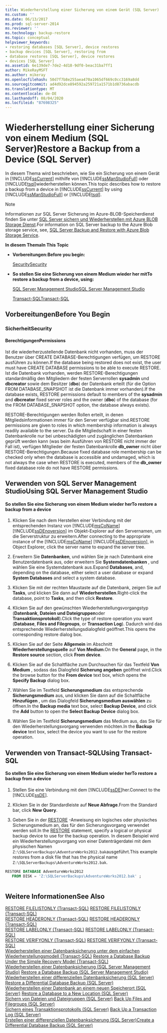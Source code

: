 ```yaml
---
title: Wiederherstellung einer Sicherung von einem Gerät (SQL Server) | Microsoft-Dokumentation
ms.custom: ''
ms.date: 06/13/2017
ms.prod: sql-server-2014
ms.reviewer: ''
ms.technology: backup-restore
ms.topic: conceptual
helpviewer_keywords:
- restoring databases [SQL Server], device restores
- backup devices [SQL Server], restoring from
- database restores [SQL Server], device restores
- devices [SQL Server]
ms.assetid: 6e139de7-7de2-4d18-9df0-beac31ba7ff1
author: MikeRayMSFT
ms.author: mikeray
ms.openlocfilehash: 50d7f7b8e255aea470a1065df669c0cc3169a8dd
ms.sourcegitcommit: ad4d92dce894592a259721a1571b1d8736abacdb
ms.translationtype: MT
ms.contentlocale: de-DE
ms.lasthandoff: 08/04/2020
ms.locfileid: "87698325"
---
```

# <a name="restore-a-backup-from-a-device-sql-server"></a><span data-ttu-id="a8766-102">Wiederherstellung einer Sicherung von einem Medium (SQL Server)</span><span class="sxs-lookup"><span data-stu-id="a8766-102">Restore a Backup from a Device (SQL Server)</span></span>
  <span data-ttu-id="a8766-103">In diesem Thema wird beschrieben, wie Sie ein Sicherung von einem Gerät in [!INCLUDE[ssCurrent](../../includes/sscurrent-md.md)] mithilfe von [!INCLUDE[ssManStudioFull](../../includes/ssmanstudiofull-md.md)] oder [!INCLUDE[tsql](../../includes/tsql-md.md)]wiederherstellen können.</span><span class="sxs-lookup"><span data-stu-id="a8766-103">This topic describes how to restore a backup from a device in [!INCLUDE[ssCurrent](../../includes/sscurrent-md.md)] by using [!INCLUDE[ssManStudioFull](../../includes/ssmanstudiofull-md.md)] or [!INCLUDE[tsql](../../includes/tsql-md.md)].</span></span>  
  
> [!NOTE]  
>  <span data-ttu-id="a8766-104">Informationen zur SQL Server Sicherung im Azure-BLOB-Speicherdienst finden Sie unter [SQL Server sichern und Wiederherstellen mit Azure BLOB Storage Dienst](sql-server-backup-and-restore-with-microsoft-azure-blob-storage-service.md).</span><span class="sxs-lookup"><span data-stu-id="a8766-104">For information on SQL Server backup to the Azure Blob storage service, see, [SQL Server Backup and Restore with Azure Blob Storage Service](sql-server-backup-and-restore-with-microsoft-azure-blob-storage-service.md).</span></span>  
  
 <span data-ttu-id="a8766-105">**In diesem Thema**</span><span class="sxs-lookup"><span data-stu-id="a8766-105">**In This Topic**</span></span>  
  
-   <span data-ttu-id="a8766-106">**Vorbereitungen:**</span><span class="sxs-lookup"><span data-stu-id="a8766-106">**Before you begin:**</span></span>  
  
     [<span data-ttu-id="a8766-107">Security</span><span class="sxs-lookup"><span data-stu-id="a8766-107">Security</span></span>](#Security)  
  
-   <span data-ttu-id="a8766-108">**So stellen Sie eine Sicherung von einem Medium wieder her mit**</span><span class="sxs-lookup"><span data-stu-id="a8766-108">**To restore a backup from a device, using:**</span></span>  
  
     [<span data-ttu-id="a8766-109">SQL Server Management Studio</span><span class="sxs-lookup"><span data-stu-id="a8766-109">SQL Server Management Studio</span></span>](#SSMSProcedure)  
  
     [<span data-ttu-id="a8766-110">Transact-SQL</span><span class="sxs-lookup"><span data-stu-id="a8766-110">Transact-SQL</span></span>](#TsqlProcedure)  
  
##  <a name="before-you-begin"></a><a name="BeforeYouBegin"></a> <span data-ttu-id="a8766-111">Vorbereitungen</span><span class="sxs-lookup"><span data-stu-id="a8766-111">Before You Begin</span></span>  
  
###  <a name="security"></a><a name="Security"></a> <span data-ttu-id="a8766-112">Sicherheit</span><span class="sxs-lookup"><span data-stu-id="a8766-112">Security</span></span>  
  
####  <a name="permissions"></a><a name="Permissions"></a> <span data-ttu-id="a8766-113">Berechtigungen</span><span class="sxs-lookup"><span data-stu-id="a8766-113">Permissions</span></span>  
 <span data-ttu-id="a8766-114">Ist die wiederherzustellende Datenbank nicht vorhanden, muss der Benutzer über CREATE DATABASE-Berechtigungen verfügen, um RESTORE ausführen zu können.</span><span class="sxs-lookup"><span data-stu-id="a8766-114">If the database being restored does not exist, the user must have CREATE DATABASE permissions to be able to execute RESTORE.</span></span> <span data-ttu-id="a8766-115">Ist die Datenbank vorhanden, werden RESTORE-Berechtigungen standardmäßig den Mitgliedern der festen Serverrollen **sysadmin** und **dbcreator** sowie dem Besitzer (**dbo**) der Datenbank erteilt (für die Option FROM DATABASE_SNAPSHOT ist die Datenbank immer vorhanden).</span><span class="sxs-lookup"><span data-stu-id="a8766-115">If the database exists, RESTORE permissions default to members of the **sysadmin** and **dbcreator** fixed server roles and the owner (**dbo**) of the database (for the FROM DATABASE_SNAPSHOT option, the database always exists).</span></span>  
  
 <span data-ttu-id="a8766-116">RESTORE-Berechtigungen werden Rollen erteilt, in denen Mitgliedsinformationen immer für den Server verfügbar sind.</span><span class="sxs-lookup"><span data-stu-id="a8766-116">RESTORE permissions are given to roles in which membership information is always readily available to the server.</span></span> <span data-ttu-id="a8766-117">Da die Mitgliedschaft in einer festen Datenbankrolle nur bei unbeschädigten und zugänglichen Datenbanken geprüft werden kann (was beim Ausführen von RESTORE nicht immer der Fall ist), verfügen Mitglieder der festen Datenbankrolle **db_owner** nicht über RESTORE-Berechtigungen.</span><span class="sxs-lookup"><span data-stu-id="a8766-117">Because fixed database role membership can be checked only when the database is accessible and undamaged, which is not always the case when RESTORE is executed, members of the **db_owner** fixed database role do not have RESTORE permissions.</span></span>  
  
##  <a name="using-sql-server-management-studio"></a><a name="SSMSProcedure"></a> <span data-ttu-id="a8766-118">Verwenden von SQL Server Management Studio</span><span class="sxs-lookup"><span data-stu-id="a8766-118">Using SQL Server Management Studio</span></span>  
  
#### <a name="to-restore-a-backup-from-a-device"></a><span data-ttu-id="a8766-119">So stellen Sie eine Sicherung von einem Medium wieder her</span><span class="sxs-lookup"><span data-stu-id="a8766-119">To restore a backup from a device</span></span>  
  
1.  <span data-ttu-id="a8766-120">Klicken Sie nach dem Herstellen einer Verbindung mit der entsprechenden Instanz von [!INCLUDE[msCoName](../../includes/msconame-md.md)] [!INCLUDE[ssDEnoversion](../../includes/ssdenoversion-md.md)] im Objekt-Explorer auf den Servernamen, um die Serverstruktur zu erweitern.</span><span class="sxs-lookup"><span data-stu-id="a8766-120">After connecting to the appropriate instance of the [!INCLUDE[msCoName](../../includes/msconame-md.md)] [!INCLUDE[ssDEnoversion](../../includes/ssdenoversion-md.md)], in Object Explorer, click the server name to expand the server tree.</span></span>  
  
2.  <span data-ttu-id="a8766-121">Erweitern Sie **Datenbanken**, und wählen Sie je nach Datenbank eine Benutzerdatenbank aus, oder erweitern Sie **Systemdatenbanken** , und wählen Sie eine Systemdatenbank aus.</span><span class="sxs-lookup"><span data-stu-id="a8766-121">Expand **Databases**, and, depending on the database, either select a user database or expand **System Databases** and select a system database.</span></span>  
  
3.  <span data-ttu-id="a8766-122">Klicken Sie mit der rechten Maustaste auf die Datenbank, zeigen Sie auf **Tasks**, und klicken Sie dann auf **Wiederherstellen**.</span><span class="sxs-lookup"><span data-stu-id="a8766-122">Right-click the database, point to **Tasks**, and then click **Restore**.</span></span>  
  
4.  <span data-ttu-id="a8766-123">Klicken Sie auf den gewünschten Wiederherstellungsvorgangstyp (**Datenbank**, **Dateien und Dateigruppen**oder **Transaktionsprotokoll**).</span><span class="sxs-lookup"><span data-stu-id="a8766-123">Click the type of restore operation you want (**Database**, **Files and Filegroups**, or **Transaction Log**).</span></span> <span data-ttu-id="a8766-124">Dadurch wird das entsprechende Wiederherstellungsdialogfeld geöffnet.</span><span class="sxs-lookup"><span data-stu-id="a8766-124">This opens the corresponding restore dialog box.</span></span>  
  
5.  <span data-ttu-id="a8766-125">Klicken Sie auf der Seite **Allgemein** im Abschnitt **Wiederherstellungsquelle** auf **Von Medium**.</span><span class="sxs-lookup"><span data-stu-id="a8766-125">On the **General** page, in the **Restore source** section, click **From device**.</span></span>  
  
6.  <span data-ttu-id="a8766-126">Klicken Sie auf die Schaltfläche zum Durchsuchen für das Textfeld **Von Medium** , sodass das Dialogfeld **Sicherung angeben** geöffnet wird.</span><span class="sxs-lookup"><span data-stu-id="a8766-126">Click the browse button for the **From device** text box, which opens the **Specify Backup** dialog box.</span></span>  
  
7.  <span data-ttu-id="a8766-127">Wählen Sie im Textfeld **Sicherungsmedium** das entsprechende **Sicherungsmedium** aus, und klicken Sie dann auf die Schaltfläche **Hinzufügen** , um das Dialogfeld **Sicherungsmedium auswählen** zu öffnen.</span><span class="sxs-lookup"><span data-stu-id="a8766-127">In the **Backup media** text box, select **Backup Device**, and click the **Add** button to open the **Select Backup Device** dialog box.</span></span>  
  
8.  <span data-ttu-id="a8766-128">Wählen Sie im Textfeld **Sicherungsmedium** das Medium aus, das Sie für den Wiederherstellungsvorgang verwenden möchten.</span><span class="sxs-lookup"><span data-stu-id="a8766-128">In the **Backup device** text box, select the device you want to use for the restore operation.</span></span>  
  
##  <a name="using-transact-sql"></a><a name="TsqlProcedure"></a> <span data-ttu-id="a8766-129">Verwenden von Transact-SQL</span><span class="sxs-lookup"><span data-stu-id="a8766-129">Using Transact-SQL</span></span>  
  
#### <a name="to-restore-a-backup-from-a-device"></a><span data-ttu-id="a8766-130">So stellen Sie eine Sicherung von einem Medium wieder her</span><span class="sxs-lookup"><span data-stu-id="a8766-130">To restore a backup from a device</span></span>  
  
1.  <span data-ttu-id="a8766-131">Stellen Sie eine Verbindung mit dem [!INCLUDE[ssDE](../../includes/ssde-md.md)]her.</span><span class="sxs-lookup"><span data-stu-id="a8766-131">Connect to the [!INCLUDE[ssDE](../../includes/ssde-md.md)].</span></span>  
  
2.  <span data-ttu-id="a8766-132">Klicken Sie in der Standardleiste auf **Neue Abfrage**.</span><span class="sxs-lookup"><span data-stu-id="a8766-132">From the Standard bar, click **New Query**.</span></span>  
  
3.  <span data-ttu-id="a8766-133">Geben Sie in der [RESTORE](/sql/t-sql/statements/restore-statements-transact-sql) -Anweisung ein logisches oder physisches Sicherungsmedium an, das für den Sicherungsvorgang verwendet werden soll.</span><span class="sxs-lookup"><span data-stu-id="a8766-133">In the [RESTORE](/sql/t-sql/statements/restore-statements-transact-sql) statement, specify a logical or physical backup device to use for the backup operation.</span></span> <span data-ttu-id="a8766-134">In diesem Beispiel wird ein Wiederherstellungsvorgang von einer Datenträgerdatei mit dem physischen Namen `Z:\SQLServerBackups\AdventureWorks2012.bak`ausgeführt.</span><span class="sxs-lookup"><span data-stu-id="a8766-134">This example restores from a disk file that has the physical name `Z:\SQLServerBackups\AdventureWorks2012.bak`.</span></span>  
  
```sql  
RESTORE DATABASE AdventureWorks2012  
   FROM DISK = 'Z:\SQLServerBackups\AdventureWorks2012.bak' ;  
  
```  
  
## <a name="see-also"></a><span data-ttu-id="a8766-135">Weitere Informationen</span><span class="sxs-lookup"><span data-stu-id="a8766-135">See Also</span></span>  
 <span data-ttu-id="a8766-136">[RESTORE FILELISTONLY &#40;Transact-SQL&#41;](/sql/t-sql/statements/restore-statements-filelistonly-transact-sql) </span><span class="sxs-lookup"><span data-stu-id="a8766-136">[RESTORE FILELISTONLY &#40;Transact-SQL&#41;](/sql/t-sql/statements/restore-statements-filelistonly-transact-sql) </span></span>  
 <span data-ttu-id="a8766-137">[RESTORE HEADERONLY &#40;Transact-SQL&#41;](/sql/t-sql/statements/restore-statements-headeronly-transact-sql) </span><span class="sxs-lookup"><span data-stu-id="a8766-137">[RESTORE HEADERONLY &#40;Transact-SQL&#41;](/sql/t-sql/statements/restore-statements-headeronly-transact-sql) </span></span>  
 <span data-ttu-id="a8766-138">[RESTORE LABELONLY &#40;Transact-SQL&#41;](/sql/t-sql/statements/restore-statements-labelonly-transact-sql) </span><span class="sxs-lookup"><span data-stu-id="a8766-138">[RESTORE LABELONLY &#40;Transact-SQL&#41;](/sql/t-sql/statements/restore-statements-labelonly-transact-sql) </span></span>  
 <span data-ttu-id="a8766-139">[RESTORE VERIFYONLY &#40;Transact-SQL&#41;](/sql/t-sql/statements/restore-statements-verifyonly-transact-sql) </span><span class="sxs-lookup"><span data-stu-id="a8766-139">[RESTORE VERIFYONLY &#40;Transact-SQL&#41;](/sql/t-sql/statements/restore-statements-verifyonly-transact-sql) </span></span>  
 <span data-ttu-id="a8766-140">[Wiederherstellen einer Datenbanksicherung unter dem einfachen Wiederherstellungsmodell &#40;Transact-SQL&#41;](restore-a-database-backup-under-the-simple-recovery-model-transact-sql.md) </span><span class="sxs-lookup"><span data-stu-id="a8766-140">[Restore a Database Backup Under the Simple Recovery Model &#40;Transact-SQL&#41;](restore-a-database-backup-under-the-simple-recovery-model-transact-sql.md) </span></span>  
 <span data-ttu-id="a8766-141">[Wiederherstellen einer Datenbanksicherung &#40;SQL Server Management Studio&#41;](restore-a-database-backup-using-ssms.md) </span><span class="sxs-lookup"><span data-stu-id="a8766-141">[Restore a Database Backup &#40;SQL Server Management Studio&#41;](restore-a-database-backup-using-ssms.md) </span></span>  
 <span data-ttu-id="a8766-142">[Wiederherstellen einer differenziellen Datenbanksicherung &#40;SQL Server&#41;](restore-a-differential-database-backup-sql-server.md) </span><span class="sxs-lookup"><span data-stu-id="a8766-142">[Restore a Differential Database Backup &#40;SQL Server&#41;](restore-a-differential-database-backup-sql-server.md) </span></span>  
 <span data-ttu-id="a8766-143">[Wiederherstellen einer Datenbank an einem neuen Speicherort &#40;SQL Server&#41;](restore-a-database-to-a-new-location-sql-server.md) </span><span class="sxs-lookup"><span data-stu-id="a8766-143">[Restore a Database to a New Location &#40;SQL Server&#41;](restore-a-database-to-a-new-location-sql-server.md) </span></span>  
 <span data-ttu-id="a8766-144">[Sichern von Dateien und Dateigruppen &#40;SQL Server&#41;](back-up-files-and-filegroups-sql-server.md) </span><span class="sxs-lookup"><span data-stu-id="a8766-144">[Back Up Files and Filegroups &#40;SQL Server&#41;](back-up-files-and-filegroups-sql-server.md) </span></span>  
 <span data-ttu-id="a8766-145">[Sichern eines Transaktionsprotokolls &#40;SQL Server&#41;](back-up-a-transaction-log-sql-server.md) </span><span class="sxs-lookup"><span data-stu-id="a8766-145">[Back Up a Transaction Log &#40;SQL Server&#41;](back-up-a-transaction-log-sql-server.md) </span></span>  
 [<span data-ttu-id="a8766-146">Erstellen einer differenziellen Datenbanksicherung &#40;SQL Server&#41;</span><span class="sxs-lookup"><span data-stu-id="a8766-146">Create a Differential Database Backup &#40;SQL Server&#41;</span></span>](create-a-differential-database-backup-sql-server.md)  
  
  
